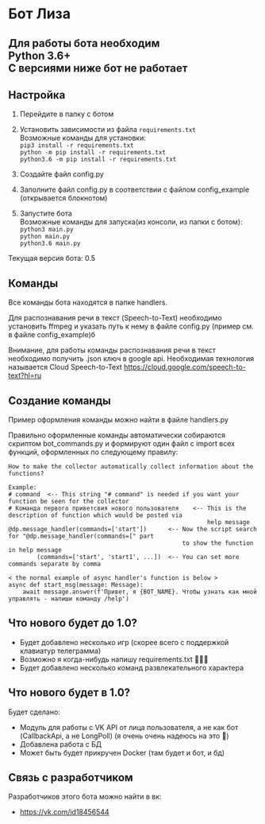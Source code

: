 Бот Лиза
======

## Для работы бота необходим<br>Python 3.6+ <br>С версиями ниже бот не работает


## Настройка
1. Перейдите в папку с ботом
2. Установить зависимости из файла `requirements.txt`<br>
   Возможные команды для установки:<br>
   `pip3 install -r requirements.txt`<br>
   `python -m pip install -r requirements.txt`<br>
   `python3.6 -m pip install -r requirements.txt`

3. Создайте файл config.py
4. Заполните файл config.py в соответствии с файлом config_example (открывается блокнотом)
5. Запустите бота<br>
   Возможные команды для запуска(из консоли, из папки с ботом):<br>
   `python3 main.py`<br>
   `python main.py`<br>
   `python3.6 main.py`<br>

Текущая версия бота: 0.5


## Команды

Все команды бота находятся в папке handlers.


Для распознавания речи в текст (Speech-to-Text) необходимо установить ffmpeg и указать путь к нему в файле config.py
(пример см. в файле config_example)б <br>

Внимание, для работы команды распознавания речи в текст необходимо получить .json ключ в google api. 
Необходимая технология называется Cloud Speech-to-Text
https://cloud.google.com/speech-to-text?hl=ru

## Создание команды

Пример оформления команды можно найти в файле handlers.py

Правильно оформленные команды автоматически собираются скриптом bot_commands.py и формируют один файл с import всех функций, оформленных по следующему правилу:
```
How to make the collector automatically collect information about the functions?

Example:
# command  <-- This string "# command" is needed if you want your function be seen for the collector
# Команда первого приветсвия нового пользователя    <-- This is the description of function which would be posted via 
                                                        help message
@dp.message_handler(commands=['start'])      <-- Now the script search for "@dp.message_handler(commands=[" part 
                                                 to show the function in help message 
        (commands=['start', 'start1', ...])  <-- You can set more commands separate by comma

< the normal example of async handler's function is below >
async def start_msg(message: Message):
    await message.answer(f'Привет, я {BOT_NAME}. Чтобы узнать как мной управлять - напиши команду /help')
```


## Что нового будет до 1.0?

* Будет добавлено несколько игр (скорее всего с поддержкой клавиатур телеграмма)
* Возможно я когда-нибудь напишу requirements.txt  🤣🤣🤣
* Будет добавлено несколько команд развлекательного характера


## Что нового будет в 1.0?

Будет сделано:
* Модуль для работы с VK API от лица пользователя, а не как бот (CallbackApi, а не LongPoll)
(я очень очень надеюсь на это 🤣)
* Добавлена работа с БД
* Может быть будет прикручен Docker (там будет и бот, и бд)



## Связь с разработчиком

Разработчиков этого бота можно найти в вк:
* https://vk.com/id18456544


